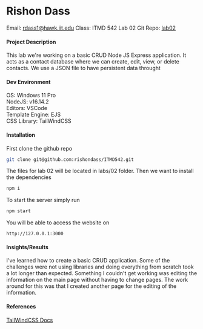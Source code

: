 # Rishon Dass
Email: rdass1@hawk.iit.edu
Class: ITMD 542 Lab 02
Git Repo: [lab02](https://github.com/rishondass/ITMD542/tree/main/labs/02)

#### Project Description
This lab we're working on a basic CRUD Node JS Express application. It acts as a contact database where we can create, edit, view, or delete contacts. We use a JSON file to have persistent data throught 

#### Dev Environment
OS: Windows 11 Pro
<br>
NodeJS: v16.14.2
<br>
Editors: VSCode
<br>
Template Engine: EJS
<br>
CSS Library: TailWindCSS

#### Installation

First clone the github repo
```bash
git clone git@github.com:rishondass/ITMD542.git
```

The files for lab 02 will be located in labs/02 folder. Then we want to install the dependencies

```bash
npm i
```

To start the server simply run
```bash
npm start
```

You will be able to access the website on
```http
http://127.0.0.1:3000
```

#### Insights/Results
I've learned how to create a basic CRUD application. Some of the challenges were not using libraries and doing everything from scratch took a lot longer than expected. Something I couldn't get working was editing the information on the main page without having to change pages. The work around for this was that I created another page for the editing of the information.

#### References
[TailWindCSS Docs](https://v2.tailwindcss.com/docs/)
